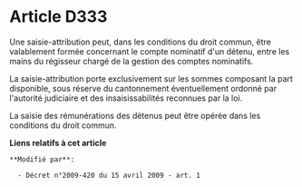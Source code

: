 # Article D333

Une saisie-attribution peut, dans les conditions du droit commun, être valablement formée concernant le compte nominatif d'un
détenu, entre les mains du régisseur chargé de la gestion des comptes nominatifs. 

La saisie-attribution porte exclusivement sur les sommes composant la part disponible, sous réserve du cantonnement
éventuellement ordonné par l'autorité judiciaire et des insaisissabilités reconnues par la loi.

La saisie des rémunérations des détenus peut être opérée dans les conditions du droit commun.

**Liens relatifs à cet article**

	**Modifié par**:

	  - Décret n°2009-420 du 15 avril 2009 - art. 1
